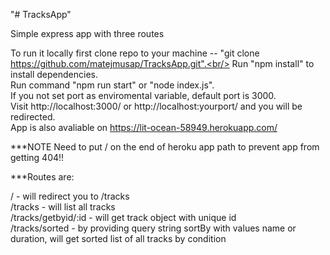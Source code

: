 "# TracksApp"

Simple express app with three routes

To run it locally first clone repo to your machine -- "git clone https://github.com/matejmusap/TracksApp.git".<br/>
Run "npm install" to install dependencies.<br/>
Run command "npm run start" or "node index.js".<br/>
If you not set port as enviromental variable, default port is 3000.<br/>
Visit http://localhost:3000/ or http://localhost:yourport/ and you will be redirected.<br/>
App is also avaliable on https://lit-ocean-58949.herokuapp.com/<br/>

***NOTE Need to put / on the end of heroku app path to prevent app from getting 404!!


***Routes are:

/ - will redirect you to /tracks<br/>
/tracks - will list all tracks<br/>
/tracks/getbyid/:id - will get track object with unique id<br/>
/tracks/sorted - by providing query string sortBy with values name or duration, will get sorted list of all tracks by condition<br/>
